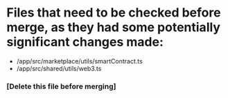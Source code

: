 # Files that need to be checked before merge, as they had some potentially significant changes made:

- /app/src/marketplace/utils/smartContract.ts
- /app/src/shared/utils/web3.ts


### [Delete this file before merging]
